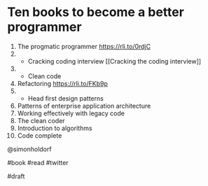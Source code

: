 # Ten books to become a better programmer

1. The progmatic programmer https://rli.to/0rdjC
2. + Cracking coding interview [[Cracking the coding interview]]
3. + Clean code
4. Refactoring https://rli.to/FKb9p
5. + Head first design patterns 
6. Patterns of enterprise application architecture 
7. Working effectively with legacy code
8. The clean coder
9. Introduction to algorithms 
10. Code complete 

@simonholdorf 

#book #read #twitter



#draft
